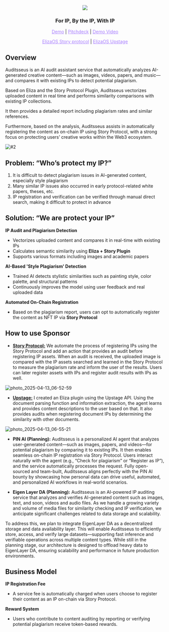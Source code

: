 <p align="center">
  <img src="https://github.com/user-attachments/assets/40b79fc1-505e-42ea-9b4c-ec162ebecc0b">
</p>

<h3 align="center">For IP, By the IP, With IP</h3>

<p align="center">
  <a href="https://auditsseus-frontend.vercel.app/" style="color: #a77dff">Demo</a> | <a href="https://www.figma.com/deck/cw1wi1kce6xglRPErdpTBI" style="color: #a77dff">Pitchdeck</a> | <a href="https://youtu.be/85NKgbBRSr0" style="color: #a77dff">Demo Video</a>
</p>

<p align="center">
  <a href="https://github.com/hackathemy/eliza-buidl/tree/main/packages/plugin-story" style="color: #a77dff">ElizaOS Story protocol</a> | <a href="https://github.com/hackathemy/eliza-buidl/tree/main/packages/plugin-upstage" style="color: #a77dff">ElizaOS Upstage</a>
</p>

## Overview  
Auditsseus is an AI audit assistant service that automatically analyzes AI-generated creative content—such as images, videos, papers, and music—and compares it with existing IPs to detect potential plagiarism.

Based on Eliza and the Story Protocol Plugin, Auditsseus vectorizes uploaded content in real time and performs similarity comparisons with existing IP collections. 

It then provides a detailed report including plagiarism rates and similar references.

Furthermore, based on the analysis, Auditsseus assists in automatically registering the content as on-chain IP using Story Protocol, with a strong focus on protecting users’ creative works within the Web3 ecosystem.

![#2](https://github.com/user-attachments/assets/521e5b9c-f4d7-493e-8826-de5fd1716adb)

## Problem: “Who’s protect my IP?”
1. It is difficult to detect plagiarism issues in AI-generated content, especially style plagiarism
2. Many similar IP issues also occurred in early protocol-related white papers, theses, etc.
3. IP registration and verification can be verified through manual direct search, making it difficult to protect in advance

## Solution: “We are protect your IP”  

**IP Audit and Plagiarism Detection**
- Vectorizes uploaded content and compares it in real-time with existing IPs  
- Calculates semantic similarity using **Eliza + Story Plugin**  
- Supports various formats including images and academic papers  

**AI-Based 'Style Plagiarism' Detection**
- Trained AI detects stylistic similarities such as painting style, color palette, and structural patterns  
- Continuously improves the model using user feedback and real uploaded data  

**Automated On-Chain Registration**
- Based on the plagiarism report, users can opt to automatically register the content as NFT IP via **Story Protocol**

## How to use Sponsor
- **[Story Protocol:](https://github.com/hackathemy/eliza-buidl/tree/main/packages/plugin-story)**
We automate the process of registering IPs using the Story Protocol and add an action that provides an audit before registering IP assets. When an audit is received, the uploaded image is compared with the IP assets searched and learned in the Story Protocol to measure the plagiarism rate and inform the user of the results. Users can later register assets with IPs and register audit results with IPs as well.

![photo_2025-04-13_06-52-59](https://github.com/user-attachments/assets/05395555-3955-411f-85ed-eae5372f4a62)

- **[Upstage:](https://github.com/hackathemy/eliza-buidl/tree/main/packages/plugin-upstage)**
I created an Eliza plugin using the Upstage API. Using the document parsing function and information extraction, the agent learns and provides content descriptions to the user based on that. It also provides audits when registering document IPs by determining the similarity with other documents.

![photo_2025-04-13_06-55-21](https://github.com/user-attachments/assets/4542cd45-2b46-4a89-a82a-fcaba68f09a6)

- **PIN AI (Planning):**
Auditsseus is a personalized AI agent that analyzes user-generated content—such as images, papers, and videos—for potential plagiarism by comparing it to existing IPs. 
It then enables seamless on-chain IP registration via Story Protocol. 
Users interact naturally with the agent (e.g., “Check for plagiarism” or “Register as IP”), and the service automatically processes the request. 
Fully open-sourced and team-built, Auditsseus aligns perfectly with the PIN AI bounty by showcasing how personal data can drive useful, automated, and personalized AI workflows in real-world scenarios.

- **Eigen Layer DA (Planning):**
Auditsseus is an AI-powered IP auditing service that analyzes and verifies AI-generated content such as images, text, and soon, videos and audio files. As we handle a growing variety and volume of media files for similarity checking and IP verification, we anticipate significant challenges related to data storage and scalability.

To address this, we plan to integrate EigenLayer DA as a decentralized storage and data availability layer. This will enable Auditsseus to efficiently store, access, and verify large datasets—supporting fast inference and verifiable operations across multiple content types. While still in the planning stage, our architecture is designed to offload heavy data to EigenLayer DA, ensuring scalability and performance in future production environments.

## Business Model  
**IP Registration Fee**
- A service fee is automatically charged when users choose to register their content as an IP on-chain via Story Protocol.

**Reward System**
- Users who contribute to content auditing by reporting or verifying potential plagiarism receive token-based rewards.

